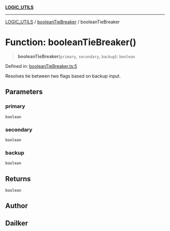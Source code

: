 [**LOGIC_UTILS**](../../README.md)

***

[LOGIC_UTILS](../../README.md) / [booleanTieBreaker](../README.md) / booleanTieBreaker

# Function: booleanTieBreaker()

> **booleanTieBreaker**(`primary`, `secondary`, `backup`): `boolean`

Defined in: [booleanTieBreaker.ts:5](https://github.com/dailker/everyutil/blob/8aea75a123d1c8f9816646c45d1769cd1efa4eac/src/logic/booleanTieBreaker.ts#L5)

Resolves tie between two flags based on backup input.

## Parameters

### primary

`boolean`

### secondary

`boolean`

### backup

`boolean`

## Returns

`boolean`

## Author

## Dailker
